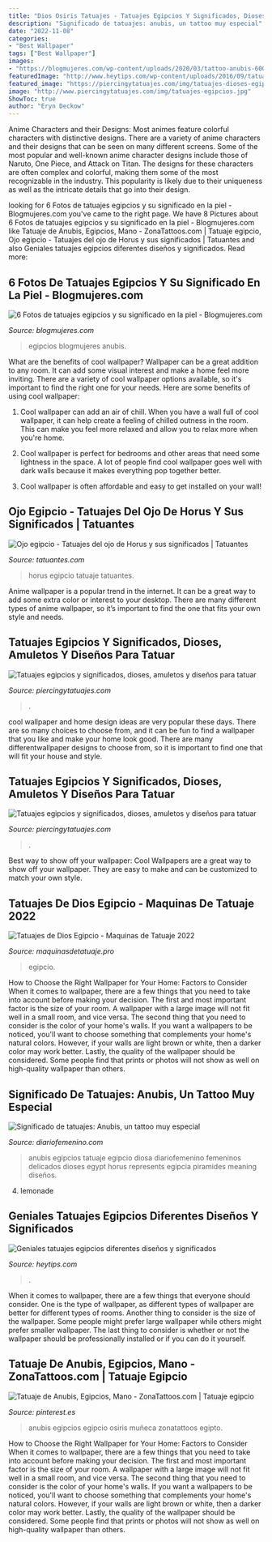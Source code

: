 ```yaml
---
title: "Dios Osiris Tatuajes - Tatuajes Egipcios Y Significados, Dioses, Amuletos Y Diseños Para Tatuar"
description: "Significado de tatuajes: anubis, un tattoo muy especial"
date: "2022-11-08"
categories:
- "Best Wallpaper"
tags: ["Best Wallpaper"]
images:
- "https://blogmujeres.com/wp-content/uploads/2020/03/tattoo-anubis-600x763.jpg?a7caac&amp;a7caac"
featuredImage: "http://www.heytips.com/wp-content/uploads/2016/09/tatuaje-anubis.jpg"
featured_image: "https://piercingytatuajes.com/img/tatuajes-dioses-egipcios.jpg"
image: "http://www.piercingytatuajes.com/img/tatuajes-egipcios.jpg"
ShowToc: true
author: "Eryn Deckow"
---
```



Anime Characters and their Designs: Most animes feature colorful characters with distinctive designs.
There are a variety of anime characters and their designs that can be seen on many different screens. Some of the most popular and well-known anime character designs include those of Naruto, One Piece, and Attack on Titan. The designs for these characters are often complex and colorful, making them some of the most recognizable in the industry. This popularity is likely due to their uniqueness as well as the intricate details that go into their design.

	

		
looking for 6 Fotos de tatuajes egipcios y su significado en la piel - Blogmujeres.com you've came to the right page. We have 8 Pictures about 6 Fotos de tatuajes egipcios y su significado en la piel - Blogmujeres.com like Tatuaje de Anubis, Egipcios, Mano - ZonaTattoos.com | Tatuaje egipcio, Ojo egipcio - Tatuajes del ojo de Horus y sus significados | Tatuantes and also Geniales tatuajes egipcios diferentes diseños y significados. Read more:
		
    
## 6 Fotos De Tatuajes Egipcios Y Su Significado En La Piel - Blogmujeres.com

<img loading=lazy src="https://blogmujeres.com/wp-content/uploads/2020/03/tattoo-anubis-600x763.jpg?a7caac&amp;a7caac" onerror="this.onerror=null;this.src='https://tse3.mm.bing.net/th?id=OIP.6nWlmYh31dX4KS0sD-StQwHaJa&amp;pid=15.1';" alt="6 Fotos de tatuajes egipcios y su significado en la piel - Blogmujeres.com">

_Source: blogmujeres.com_

>egipcios blogmujeres anubis. 

	

What are the benefits of cool wallpaper?
Wallpaper can be a great addition to any room. It can add some visual interest and make a home feel more inviting. There are a variety of cool wallpaper options available, so it's important to find the right one for your needs. Here are some benefits of using cool wallpaper: 
1. Cool wallpaper can add an air of chill. When you have a wall full of cool wallpaper, it can help create a feeling of chilled outness in the room. This can make you feel more relaxed and allow you to relax more when you're home. 

2. Cool wallpaper is perfect for bedrooms and other areas that need some lightness in the space. A lot of people find cool wallpaper goes well with dark walls because it makes everything pop together better. 

3. Cool wallpaper is often affordable and easy to get installed on your wall!

    
## Ojo Egipcio - Tatuajes Del Ojo De Horus Y Sus Significados | Tatuantes

<img loading=lazy src="https://www.tatuantes.com/wp-content/uploads/2017/02/ojo-egipcio-tatuaje-768x611.jpg" onerror="this.onerror=null;this.src='https://tse3.mm.bing.net/th?id=OIP.Y6Pfaf52fdGCOqm4d3U4aAHaF5&amp;pid=15.1';" alt="Ojo egipcio - Tatuajes del ojo de Horus y sus significados | Tatuantes">

_Source: tatuantes.com_

>horus egipcio tatuaje tatuantes. 

	

Anime wallpaper is a popular trend in the internet. It can be a great way to add some extra color or interest to your desktop. There are many different types of anime wallpaper, so it’s important to find the one that fits your own style and needs.

    
## Tatuajes Egipcios Y Significados, Dioses, Amuletos Y Diseños Para Tatuar

<img loading=lazy src="https://piercingytatuajes.com/img/tatuajes-dioses-egipcios.jpg" onerror="this.onerror=null;this.src='https://tse2.mm.bing.net/th?id=OIP.1zeIKklHLBIV6LYBfvV8WAHaEj&amp;pid=15.1';" alt="Tatuajes egipcios y significados, dioses, amuletos y diseños para tatuar">

_Source: piercingytatuajes.com_

>. 

	

cool wallpaper and home design ideas are very popular these days. There are so many choices to choose from, and it can be fun to find a wallpaper that you like and make your home look good. There are many differentwallpaper designs to choose from, so it is important to find one that will fit your house and style.

    
## Tatuajes Egipcios Y Significados, Dioses, Amuletos Y Diseños Para Tatuar

<img loading=lazy src="http://www.piercingytatuajes.com/img/tatuajes-egipcios.jpg" onerror="this.onerror=null;this.src='https://tse3.mm.bing.net/th?id=OIP.qbiYHV00bXW_qXIVj-ADnAHaEj&amp;pid=15.1';" alt="Tatuajes egipcios y significados, dioses, amuletos y diseños para tatuar">

_Source: piercingytatuajes.com_

>. 

	

Best way to show off your wallpaper:
Cool Wallpapers are a great way to show off your wallpaper. They are easy to make and can be customized to match your own style.

    
## Tatuajes De Dios Egipcio - Maquinas De Tatuaje 2022

<img loading=lazy src="https://maquinasdetatuaje.pro/wp-content/uploads/2020/12/tatuaje-egipcio-RA.jpg" onerror="this.onerror=null;this.src='https://tse1.mm.bing.net/th?id=OIP.r39VpgpXeTheXw0yIYMXwAHaJQ&amp;pid=15.1';" alt="Tatuajes de Dios Egipcio - Maquinas de Tatuaje 2022">

_Source: maquinasdetatuaje.pro_

>egipcio. 

	

How to Choose the Right Wallpaper for Your Home: Factors to Consider
When it comes to wallpaper, there are a few things that you need to take into account before making your decision. The first and most important factor is the size of your room. A wallpaper with a large image will not fit well in a small room, and vice versa. 
The second thing that you need to consider is the color of your home's walls. If you want a wallpapers to be noticed, you'll want to choose something that complements your home's natural colors. However, if your walls are light brown or white, then a darker color may work better. 
Lastly, the quality of the wallpaper should be considered. Some people find that prints or photos will not show as well on high-quality wallpaper than others.

    
## Significado De Tatuajes: Anubis, Un Tattoo Muy Especial

<img loading=lazy src="http://static.diariofemenino.com/pictures/articulos/198000/198572-3.jpg" onerror="this.onerror=null;this.src='https://tse3.mm.bing.net/th?id=OIP.lFpvjveabXnuofVPqVFDJwAAAA&amp;pid=15.1';" alt="Significado de tatuajes: Anubis, un tattoo muy especial">

_Source: diariofemenino.com_

>anubis egipcios tatuaje egipcio diosa diariofemenino femeninos delicados dioses egypt horus represents egipcia piramides meaning diseños. 

	

4. lemonade 

    
## Geniales Tatuajes Egipcios Diferentes Diseños Y Significados

<img loading=lazy src="http://www.heytips.com/wp-content/uploads/2016/09/tatuaje-anubis.jpg" onerror="this.onerror=null;this.src='https://tse3.mm.bing.net/th?id=OIP.jyJYZwvm4LG1mvIoSsiaVwHaJP&amp;pid=15.1';" alt="Geniales tatuajes egipcios diferentes diseños y significados">

_Source: heytips.com_

>. 

	

When it comes to wallpaper, there are a few things that everyone should consider. One is the type of wallpaper, as different types of wallpaper are better for different types of rooms. Another thing to consider is the size of the wallpaper. Some people might prefer large wallpaper while others might prefer smaller wallpaper. The last thing to consider is whether or not the wallpaper should be professionally installed or if you can do it yourself.

    
## Tatuaje De Anubis, Egipcios, Mano - ZonaTattoos.com | Tatuaje Egipcio

<img loading=lazy src="https://i.pinimg.com/736x/21/2c/77/212c77534b71e7ffedc62d0caa6012b9.jpg" onerror="this.onerror=null;this.src='https://tse2.mm.bing.net/th?id=OIP.DlQXAZ1NVFssOkPWnHRSswHaJe&amp;pid=15.1';" alt="Tatuaje de Anubis, Egipcios, Mano - ZonaTattoos.com | Tatuaje egipcio">

_Source: pinterest.es_

>anubis egipcios egipcio osiris muñeca zonatattoos egipto. 

	

How to Choose the Right Wallpaper for Your Home: Factors to Consider
When it comes to wallpaper, there are a few things that you need to take into account before making your decision. The first and most important factor is the size of your room. A wallpaper with a large image will not fit well in a small room, and vice versa. 
The second thing that you need to consider is the color of your home's walls. If you want a wallpapers to be noticed, you'll want to choose something that complements your home's natural colors. However, if your walls are light brown or white, then a darker color may work better. 
Lastly, the quality of the wallpaper should be considered. Some people find that prints or photos will not show as well on high-quality wallpaper than others.

